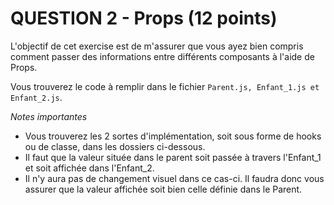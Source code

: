 # QUESTION 2 - Props (12 points)

L'objectif de cet exercise est de m'assurer que vous ayez bien compris comment passer des informations entre différents composants à l'aide de Props.

Vous trouverez le code à remplir dans le fichier `Parent.js, Enfant_1.js et Enfant_2.js`.

_Notes importantes_

- Vous trouverez les 2 sortes d'implémentation, soit sous forme de hooks ou de classe, dans les dossiers ci-dessous.
- Il faut que la valeur située dans le parent soit passée à travers l'Enfant_1 et soit affichée dans l'Enfant_2.
- Il n'y aura pas de changement visuel dans ce cas-ci. Il faudra donc vous assurer que la valeur affichée soit bien celle définie dans le Parent.
